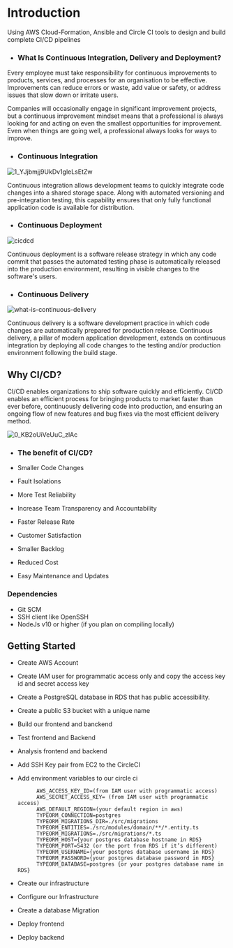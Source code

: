 # Introduction

Using AWS Cloud-Formation, Ansible and Circle CI tools to design and build complete CI/CD pipelines 

- ### What Is Continuous Integration, Delivery and Deployment?

Every employee must take responsibility for continuous improvements to products, services, and processes for an organisation to be effective. Improvements can reduce errors or waste, add value or safety, or address issues that slow down or irritate users.

Companies will occasionally engage in significant improvement projects, but a continuous improvement mindset means that a professional is always looking for and acting on even the smallest opportunities for improvement. Even when things are going well, a professional always looks for ways to improve.
- ### Continuous Integration

![1_YJjbmjj9UkDv1gleLsEtZw](https://user-images.githubusercontent.com/80678596/176104462-2f6b5c58-7894-43d6-9bd3-7d560d686a55.png)

Continuous integration allows development teams to quickly integrate code changes into a shared storage space. Along with automated versioning and pre-integration testing, this capability ensures that only fully functional application code is available for distribution.
- ### Continuous Deployment

![cicdcd](https://user-images.githubusercontent.com/80678596/176104640-2c720cf2-efb0-4d00-92a1-6597c92a301d.png)

Continuous deployment is a software release strategy in which any code commit that passes the automated testing phase is automatically released into the production environment, resulting in visible changes to the software's users.


- ### Continuous Delivery

![what-is-continuous-delivery](https://user-images.githubusercontent.com/80678596/176105234-72a2947d-ae4d-42d1-942c-6ab88900ba89.jpeg)

Continuous delivery is a software development practice in which code changes are automatically prepared for production release. Continuous delivery, a pillar of modern application development, extends on continuous integration by deploying all code changes to the testing and/or production environment following the build stage.
## Why CI/CD?

CI/CD enables organizations to ship software quickly and efficiently. CI/CD enables an efficient process for bringing products to market faster than ever before, continuously delivering code into production, and ensuring an ongoing flow of new features and bug fixes via the most efficient delivery method.

![0_KB2oUiVeUuC_zlAc](https://user-images.githubusercontent.com/80678596/176105486-0cf75398-337b-420a-b6d9-321c1b476594.png)

- ### The benefit of CI/CD?

 - Smaller Code Changes
 - Fault Isolations
 - More Test Reliability
 - Increase Team Transparency and Accountability
 - Faster Release Rate
 - Customer Satisfaction
 - Smaller Backlog
 - Reduced Cost
 - Easy Maintenance and Updates


### Dependencies

* Git SCM
* SSH client like OpenSSH
* NodeJs v10 or higher (if you plan on compiling locally)

## Getting Started 

- Create AWS Account
- Create IAM user for programmatic access only and copy the access key id and secret access key
- Create a PostgreSQL database in RDS that has public accessibility.
- Create a public S3 bucket with a unique name
- Build our frontend and banckend
- Test frontend and Backend
- Analysis frontend and backend
- Add SSH Key pair from EC2 to the CircleCI 
- Add environment variables to our circle ci

            AWS_ACCESS_KEY_ID=(from IAM user with programmatic access)
            AWS_SECRET_ACCESS_KEY= (from IAM user with programmatic access)
            AWS_DEFAULT_REGION=(your default region in aws)
            TYPEORM_CONNECTION=postgres
            TYPEORM_MIGRATIONS_DIR=./src/migrations
            TYPEORM_ENTITIES=./src/modules/domain/**/*.entity.ts
            TYPEORM_MIGRATIONS=./src/migrations/*.ts
            TYPEORM_HOST={your postgres database hostname in RDS}
            TYPEORM_PORT=5432 (or the port from RDS if it’s different)
            TYPEORM_USERNAME={your postgres database username in RDS}
            TYPEORM_PASSWORD={your postgres database password in RDS}
            TYPEORM_DATABASE=postgres {or your postgres database name in RDS}

- Create our infrastructure 
- Configure our Infrastructure 
- Create a database Migration
- Deploy frontend
- Deploy backend